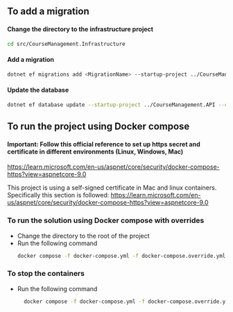 ## To add a migration

#### Change the directory to the infrastructure project
```bash
cd src/CourseManagement.Infrastructure
```

#### Add a migration
```bash
dotnet ef migrations add <MigrationName> --startup-project ../CourseManagement.API -o ./Database/Migrations/ --context ApplicationDbContext
```

#### Update the database
```bash
dotnet ef database update --startup-project ../CourseManagement.API --context ApplicationDbContext
```

## To run the project using Docker compose

#### Important: Follow this official reference to set up https secret and certificate in different environments (Linux, Windows, Mac)
https://learn.microsoft.com/en-us/aspnet/core/security/docker-compose-https?view=aspnetcore-9.0

This project is using a self-signed certificate in Mac and linux containers. Specifically this section is followed:
https://learn.microsoft.com/en-us/aspnet/core/security/docker-compose-https?view=aspnetcore-9.0

### To run the solution using Docker compose with overrides
- Change the directory to the root of the project
- Run the following command
    ```bash
    docker compose -f docker-compose.yml -f docker-compose.override.yml up -d
    ```

### To stop the containers
- Run the following command
    ```bash
      docker compose -f docker-compose.yml -f docker-compose.override.yml down
    ```

